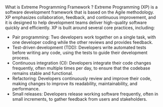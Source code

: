 What is Extreme Programming Framework ?
Extreme Programming (XP) is a software development framework that is based on the Agile methodology. XP emphasizes collaboration, feedback, and continuous improvement, and it is designed to help development teams deliver high-quality software quickly and efficiently.
XP is built around several core practices, including:
- Pair programming: Two developers work together on a single task, with one developer coding while the other reviews and provides feedback.
- Test-driven development (TDD): Developers write automated tests before writing any code, using the tests to guide their development process.
- Continuous integration (CI): Developers integrate their code changes frequently, often multiple times per day, to ensure that the codebase remains stable and functional.
- Refactoring: Developers continuously review and improve their code, making changes to improve its readability, maintainability, and performance.
- Small releases: Developers release working software frequently, often in small increments, to gather feedback from users and stakeholders.
